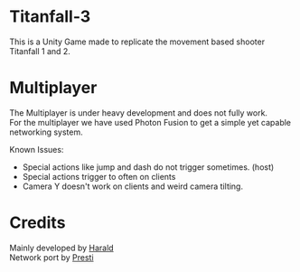 # Titanfall-3
This is a Unity Game made to replicate the movement based shooter Titanfall 1 and 2.

# Multiplayer
The Multiplayer is under heavy development and does not fully work.<br>
For the multiplayer we have used Photon Fusion to get a simple yet capable networking system.

Known Issues:
- Special actions like jump and dash do not trigger sometimes. (host)
- Special actions trigger to often on clients
- Camera Y doesn't work on clients and weird camera tilting.

# Credits
Mainly developed by [Harald](https://www.youtube.com/@harald1)<br>
Network port by [Presti](https://presti.me)
